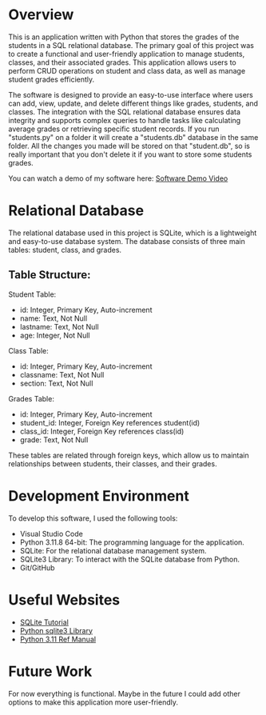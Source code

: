 # Overview

This is an application written with Python that stores the grades of the students in a SQL relational database. The primary goal of this project was to create a functional and user-friendly application to manage students, classes, and their associated grades. This application allows users to perform CRUD operations on student and class data, as well as manage student grades efficiently.

The software is designed to provide an easy-to-use interface where users can add, view, update, and delete different things like grades, students, and classes. The integration with the SQL relational database ensures data integrity and supports complex queries to handle tasks like calculating average grades or retrieving specific student records. If you run "students.py" on a folder it will create a "students.db" database in the same folder. All the changes you made will be stored on that "student.db", so is really important that you don't delete it if you want to store some students grades.

You can watch a demo of my software here:
[Software Demo Video](https://www.youtube.com/watch?v=HJytq7Z45bQ)

# Relational Database

The relational database used in this project is SQLite, which is a lightweight and easy-to-use database system. The database consists of three main tables: student, class, and grades.

## Table Structure:
Student Table:

- id: Integer, Primary Key, Auto-increment
- name: Text, Not Null
- lastname: Text, Not Null
- age: Integer, Not Null

Class Table:

- id: Integer, Primary Key, Auto-increment
- classname: Text, Not Null
- section: Text, Not Null

Grades Table:

- id: Integer, Primary Key, Auto-increment
- student_id: Integer, Foreign Key references student(id)
- class_id: Integer, Foreign Key references class(id)
- grade: Text, Not Null

These tables are related through foreign keys, which allow us to maintain relationships between students, their classes, and their grades.

# Development Environment

To develop this software, I used the following tools:

- Visual Studio Code
- Python 3.11.8 64-bit: The programming language for the application.
- SQLite: For the relational database management system.
- SQLite3 Library: To interact with the SQLite database from Python.
- Git/GitHub

# Useful Websites

- [SQLite Tutorial](https://www.sqlitetutorial.net/)
- [Python sqlite3 Library](https://docs.python.org/3.11/library/sqlite3.html)
- [Python 3.11 Ref Manual](https://docs.python.org/3.11/library/functions.html)

# Future Work

For now everything is functional. Maybe in the future I could add other options to make this application more user-friendly.
